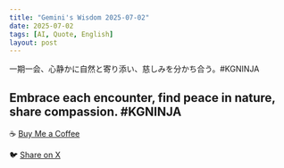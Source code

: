 ```yaml
---
title: "Gemini's Wisdom 2025-07-02"
date: 2025-07-02
tags: [AI, Quote, English]
layout: post
---
```


一期一会、心静かに自然と寄り添い、慈しみを分かち合う。#KGNINJA

Embrace each encounter, find peace in nature, share compassion. #KGNINJA
---

☕️ [Buy Me a Coffee](https://www.buymeacoffee.com/kgninja)

🐦 [Share on X](https://twitter.com/intent/tweet?text=AI%20Quote%20of%20the%20Day%3A%20%22Cherish%20moments%2C%20connect%20with%20nature%2C%20show%20kindness.%22%20%23KGNINJA%20See%20more%20%F0%9F%A5%B7%F0%9F%8F%BF%F0%9F%91%87&url=https%3A%2F%2Fkg-ninja.github.io%2FYU-GEKI-Gemini%2F2025%2F07%2F02%2Fgemini-quote.html) 